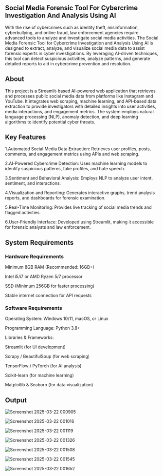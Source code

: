 ## Social Media Forensic Tool For Cybercrime Investigation And Analysis Using AI
With the rise of cybercrimes such as identity theft, misinformation, cyberbullying, and online fraud, law enforcement agencies require advanced tools to analyze and investigate social media activities. The Social Media Forensic Tool for Cybercrime Investigation and Analysis Using AI is designed to extract, analyze, and visualize social media data to assist forensic experts in cyber investigations. By leveraging AI-driven techniques, this tool can detect suspicious activities, analyze patterns, and generate detailed reports to aid in cybercrime prevention and resolution.
## About
This project is a Streamlit-based AI-powered web application that retrieves and processes public social media data from platforms like Instagram and YouTube. It integrates web scraping, machine learning, and API-based data extraction to provide investigators with detailed insights into user activities, media interactions, and engagement metrics. The system employs natural language processing (NLP), anomaly detection, and deep learning algorithms to identify potential cyber threats.
## Key Features
1.Automated Social Media Data Extraction: Retrieves user profiles, posts, comments, and engagement metrics using APIs and web scraping.

2.AI-Powered Cybercrime Detection: Uses machine learning models to identify suspicious patterns, fake profiles, and hate speech.

3.Sentiment and Behavioral Analysis: Employs NLP to analyze user intent, sentiment, and interactions.

4.Visualization and Reporting: Generates interactive graphs, trend analysis reports, and dashboards for forensic examination.

5.Real-Time Monitoring: Provides live tracking of social media trends and flagged activities.

6.User-Friendly Interface: Developed using Streamlit, making it accessible for forensic analysts and law enforcement.
## System Requirements
### Hardware Requirements
Minimum 8GB RAM (Recommended: 16GB+)

Intel i5/i7 or AMD Ryzen 5/7 processor

SSD (Minimum 256GB for faster processing)

Stable internet connection for API requests

### Software Requirements
Operating System: Windows 10/11, macOS, or Linux

Programming Language: Python 3.8+

Libraries & Frameworks:

Streamlit (for UI development)

Scrapy / BeautifulSoup (for web scraping)

TensorFlow / PyTorch (for AI analysis)

Scikit-learn (for machine learning)

Matplotlib & Seaborn (for data visualization)
## Output
![Screenshot 2025-03-22 000905](https://github.com/user-attachments/assets/23e85fc3-433f-4d2e-93be-7b06ac862071)

![Screenshot 2025-03-22 001016](https://github.com/user-attachments/assets/3bf23c16-d305-4714-9097-224b014f6260)

![Screenshot 2025-03-22 001119](https://github.com/user-attachments/assets/6cb70c84-63bf-456f-bd71-64f931352ab8)

![Screenshot 2025-03-22 001326](https://github.com/user-attachments/assets/7065c28c-c466-4ce9-a3f9-6a9673b0b2b6)

![Screenshot 2025-03-22 001508](https://github.com/user-attachments/assets/53732c3d-8ff0-4a23-ac9b-cccba78d051a)

![Screenshot 2025-03-22 001545](https://github.com/user-attachments/assets/29f0701b-e29c-43b9-ac31-2cd507bf9cc4)

![Screenshot 2025-03-22 001652](https://github.com/user-attachments/assets/1a4ae817-93b3-4813-9f68-f17fc59466c3)







